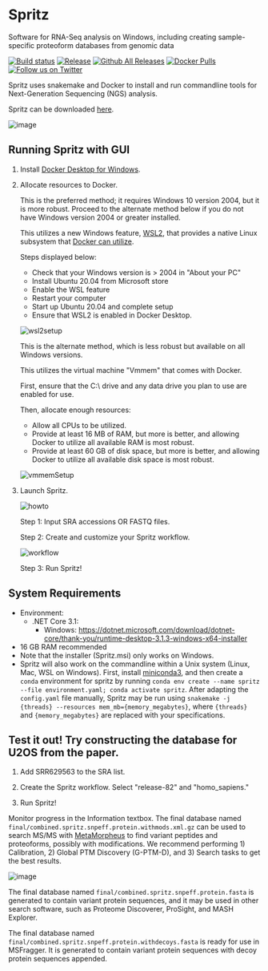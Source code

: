 # Spritz
Software for RNA-Seq analysis on Windows, including creating sample-specific proteoform databases from genomic data

[![Build status](https://ci.appveyor.com/api/projects/status/p54yrm6iixqm8jsf?svg=true)](https://ci.appveyor.com/project/acesnik/spritz)
[![Release](https://img.shields.io/github/v/release/smith-chem-wisc/Spritz)](https://github.com/smith-chem-wisc/Spritz/releases/latest)
[![Github All Releases](https://img.shields.io/github/downloads/smith-chem-wisc/Spritz/total.svg)](https://github.com/smith-chem-wisc/Spritz/releases/)
[![Docker Pulls](https://img.shields.io/docker/pulls/smithlab/spritz)](https://hub.docker.com/r/smithlab/spritz/tags?page=1&ordering=last_updated)
[![Follow us on Twitter](https://img.shields.io/twitter/follow/smith_chem_wisc?label=Twitter&style=social)](https://twitter.com/smith_chem_wisc)

Spritz uses snakemake and Docker to install and run commandline tools for Next-Generation Sequencing (NGS) analysis.

Spritz can be downloaded [here](https://github.com/smith-chem-wisc/Spritz/releases).

![image](https://user-images.githubusercontent.com/16342951/93618988-a3b5be00-f99d-11ea-8be4-063395e24ce1.png)

## Running Spritz with GUI

1. Install [Docker Desktop for Windows](https://hub.docker.com/editions/community/docker-ce-desktop-windows).

2. Allocate resources to Docker. 

    This is the preferred method; it requires Windows 10 version 2004, but it is more robust. Proceed to the alternate method below if you do not have Windows version 2004 or greater installed. 

    This utilizes a new Windows feature, [WSL2](https://docs.microsoft.com/en-us/windows/wsl/install-win10), that provides a native Linux subsystem that [Docker can utilize](https://docs.docker.com/docker-for-windows/wsl/).

    Steps displayed below:
    * Check that your Windows version is > 2004 in "About your PC"
    * Install Ubuntu 20.04 from Microsoft store
    * Enable the WSL feature
    * Restart your computer
    * Start up Ubuntu 20.04 and complete setup
    * Ensure that WSL2 is enabled in Docker Desktop.

    ![wsl2setup](https://user-images.githubusercontent.com/16342951/95661576-03633d00-0af6-11eb-90e5-2f12cf9f5c18.png)
    
    This is the alternate method, which is less robust but available on all Windows versions.

    This utilizes the virtual machine "Vmmem" that comes with Docker.

    First, ensure that the C:\ drive and any data drive you plan to use are enabled for use. 
    
    Then, allocate enough resources: 
    * Allow all CPUs to be utilized.
    * Provide at least 16 MB of RAM, but more is better, and allowing Docker to utilize all available RAM is most robust.
    * Provide at least 60 GB of disk space, but more is better, and allowing Docker to utilize all available disk space is most robust.

    ![vmmemSetup](https://user-images.githubusercontent.com/16342951/95661738-3c4fe180-0af7-11eb-8d61-a2c86172a22c.png)

4. Launch Spritz.

    ![howto](https://user-images.githubusercontent.com/42819128/70091146-2624eb00-15e1-11ea-9230-bfd118aa03d9.png)

    Step 1: Input SRA accessions OR FASTQ files.

    Step 2: Create and customize your Spritz workflow.

   ![workflow](https://user-images.githubusercontent.com/42819128/70091992-e65f0300-15e2-11ea-9e0f-7bb4262afefa.png)

    Step 3: Run Spritz!

## System Requirements

* Environment:
  * .NET Core 3.1:
     * Windows: https://dotnet.microsoft.com/download/dotnet-core/thank-you/runtime-desktop-3.1.3-windows-x64-installer
* 16 GB RAM recommended
* Note that the installer (Spritz.msi) only works on Windows. 
* Spritz will also work on the commandline within a Unix system (Linux, Mac, WSL on Windows). First, install [miniconda3](https://docs.conda.io/en/latest/miniconda.html), and then create a `conda` environment for spritz by running `conda env create --name spritz --file environment.yaml; conda activate spritz`. After adapting the `config.yaml` file manually, Spritz may be run using `snakemake -j {threads} --resources mem_mb={memory_megabytes}`, where `{threads}` and `{memory_megabytes}` are replaced with your specifications.

## Test it out! Try constructing the database for U2OS from the paper.

1. Add SRR629563 to the SRA list.

2. Create the Spritz workflow. Select "release-82" and "homo_sapiens."

3. Run Spritz!

Monitor progress in the Information textbox. The final database named `final/combined.spritz.snpeff.protein.withmods.xml.gz` can be used to search MS/MS with [MetaMorpheus](https://github.com/smith-chem-wisc/MetaMorpheus) to find variant peptides and proteoforms, possibly with modifications. We recommend performing 1) Calibration, 2) Global PTM Discovery (G-PTM-D), and 3) Search tasks to get the best results.

![image](https://user-images.githubusercontent.com/16342951/85874687-a76be700-b798-11ea-9bff-9f68646b03de.png)

The final database named `final/combined.spritz.snpeff.protein.fasta` is generated to contain variant protein sequences, and it may be used in other search software, such as Proteome Discoverer, ProSight, and MASH Explorer.

The final database named `final/combined.spritz.snpeff.protein.withdecoys.fasta` is ready for use in MSFragger. It is generated to contain variant protein sequences with decoy protein sequences appended.
